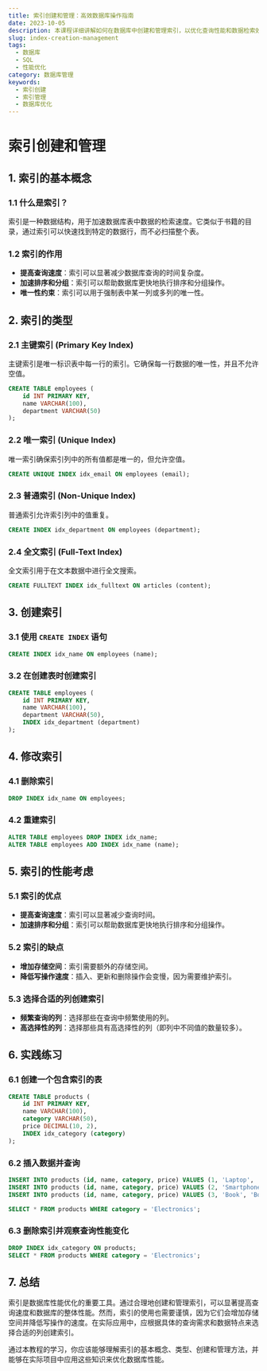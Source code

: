 ```yaml
---
title: 索引创建和管理：高效数据库操作指南
date: 2023-10-05
description: 本课程详细讲解如何在数据库中创建和管理索引，以优化查询性能和数据检索效率。
slug: index-creation-management
tags:
  - 数据库
  - SQL
  - 性能优化
category: 数据库管理
keywords:
  - 索引创建
  - 索引管理
  - 数据库优化
---
```


# 索引创建和管理

## 1. 索引的基本概念

### 1.1 什么是索引？
索引是一种数据结构，用于加速数据库表中数据的检索速度。它类似于书籍的目录，通过索引可以快速找到特定的数据行，而不必扫描整个表。

### 1.2 索引的作用
- **提高查询速度**：索引可以显著减少数据库查询的时间复杂度。
- **加速排序和分组**：索引可以帮助数据库更快地执行排序和分组操作。
- **唯一性约束**：索引可以用于强制表中某一列或多列的唯一性。

## 2. 索引的类型

### 2.1 主键索引 (Primary Key Index)
主键索引是唯一标识表中每一行的索引。它确保每一行数据的唯一性，并且不允许空值。

```sql
CREATE TABLE employees (
    id INT PRIMARY KEY,
    name VARCHAR(100),
    department VARCHAR(50)
);
```

### 2.2 唯一索引 (Unique Index)
唯一索引确保索引列中的所有值都是唯一的，但允许空值。

```sql
CREATE UNIQUE INDEX idx_email ON employees (email);
```

### 2.3 普通索引 (Non-Unique Index)
普通索引允许索引列中的值重复。

```sql
CREATE INDEX idx_department ON employees (department);
```

### 2.4 全文索引 (Full-Text Index)
全文索引用于在文本数据中进行全文搜索。

```sql
CREATE FULLTEXT INDEX idx_fulltext ON articles (content);
```

## 3. 创建索引

### 3.1 使用 `CREATE INDEX` 语句
```sql
CREATE INDEX idx_name ON employees (name);
```

### 3.2 在创建表时创建索引
```sql
CREATE TABLE employees (
    id INT PRIMARY KEY,
    name VARCHAR(100),
    department VARCHAR(50),
    INDEX idx_department (department)
);
```

## 4. 修改索引

### 4.1 删除索引
```sql
DROP INDEX idx_name ON employees;
```

### 4.2 重建索引
```sql
ALTER TABLE employees DROP INDEX idx_name;
ALTER TABLE employees ADD INDEX idx_name (name);
```

## 5. 索引的性能考虑

### 5.1 索引的优点
- **提高查询速度**：索引可以显著减少查询时间。
- **加速排序和分组**：索引可以帮助数据库更快地执行排序和分组操作。

### 5.2 索引的缺点
- **增加存储空间**：索引需要额外的存储空间。
- **降低写操作速度**：插入、更新和删除操作会变慢，因为需要维护索引。

### 5.3 选择合适的列创建索引
- **频繁查询的列**：选择那些在查询中频繁使用的列。
- **高选择性的列**：选择那些具有高选择性的列（即列中不同值的数量较多）。

## 6. 实践练习

### 6.1 创建一个包含索引的表
```sql
CREATE TABLE products (
    id INT PRIMARY KEY,
    name VARCHAR(100),
    category VARCHAR(50),
    price DECIMAL(10, 2),
    INDEX idx_category (category)
);
```

### 6.2 插入数据并查询
```sql
INSERT INTO products (id, name, category, price) VALUES (1, 'Laptop', 'Electronics', 999.99);
INSERT INTO products (id, name, category, price) VALUES (2, 'Smartphone', 'Electronics', 699.99);
INSERT INTO products (id, name, category, price) VALUES (3, 'Book', 'Books', 19.99);

SELECT * FROM products WHERE category = 'Electronics';
```

### 6.3 删除索引并观察查询性能变化
```sql
DROP INDEX idx_category ON products;
SELECT * FROM products WHERE category = 'Electronics';
```

## 7. 总结

索引是数据库性能优化的重要工具。通过合理地创建和管理索引，可以显著提高查询速度和数据库的整体性能。然而，索引的使用也需要谨慎，因为它们会增加存储空间并降低写操作的速度。在实际应用中，应根据具体的查询需求和数据特点来选择合适的列创建索引。

通过本教程的学习，你应该能够理解索引的基本概念、类型、创建和管理方法，并能够在实际项目中应用这些知识来优化数据库性能。